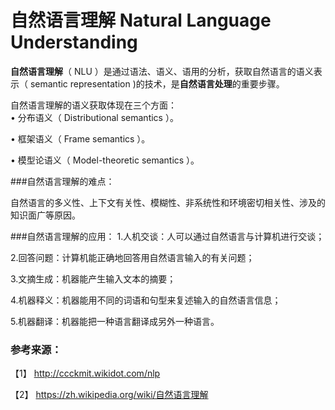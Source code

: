 # 自然语言理解 Natural Language Understanding	

**自然语言理解**（ NLU ）是通过语法、语义、语用的分析，获取自然语言的语义表示（ semantic representation )的技术，是**自然语言处理**的重要步骤。

自然语言理解的语义获取体现在三个方面：    
• 分布语义（ Distributional semantics ）。
   
• 框架语义（ Frame semantics ）。   

• 模型论语义（ Model-theoretic semantics ）。

###自然语言理解的难点：

自然语言的多义性、上下文有关性、模糊性、非系统性和环境密切相关性、涉及的知识面广等原因。

###自然语言理解的应用：
1.人机交谈：人可以通过自然语言与计算机进行交谈； 

2.回答问题：计算机能正确地回答用自然语言输入的有关问题；  

3.文摘生成：机器能产生输入文本的摘要；  
 
4.机器释义：机器能用不同的词语和句型来复述输入的自然语言信息；
  
5.机器翻译：机器能把一种语言翻译成另外一种语言。


### 参考来源：

【1】  http://ccckmit.wikidot.com/nlp

【2】  https://zh.wikipedia.org/wiki/自然语言理解

